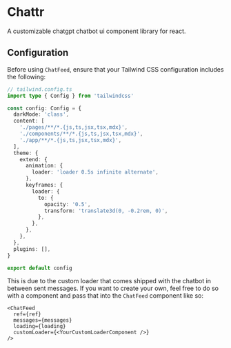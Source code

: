 # Chattr

A customizable chatgpt chatbot ui component library for react.

## Configuration

Before using `ChatFeed`, ensure that your Tailwind CSS configuration includes the following:

```typescript
// tailwind.config.ts
import type { Config } from 'tailwindcss'

const config: Config = {
  darkMode: 'class',
  content: [
    './pages/**/*.{js,ts,jsx,tsx,mdx}',
    './components/**/*.{js,ts,jsx,tsx,mdx}',
    './app/**/*.{js,ts,jsx,tsx,mdx}',
  ],
  theme: {
    extend: {
      animation: {
        loader: 'loader 0.5s infinite alternate',
      },
      keyframes: {
        loader: {
          to: {
            opacity: '0.5',
            transform: 'translate3d(0, -0.2rem, 0)',
          },
        },
      },
    },
  },
  plugins: [],
}

export default config
```

This is due to the custom loader that comes shipped with the chatbot in between sent messages. If you want to create your own, feel free to do so with a component and pass that into the `ChatFeed` component like so:

```tsx
<ChatFeed
  ref={ref}
  messages={messages}
  loading={loading}
  customLoader={<YourCustomLoaderComponent />}
/>
```
